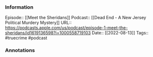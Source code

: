 ### Information

Episode:: [[Meet the Sheridans]]
Podcast:: [[Dead End - A New Jersey Political Murdery Mystery]]
URL:: https://podcasts.apple.com/us/podcast/episode-1-meet-the-sheridans/id1619136598?i=1000558719103
Date:: [[2022-08-13]]
Tags:: #truecrime 
#podcast


### Annotations

